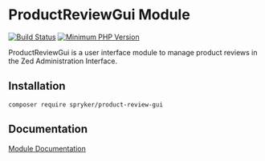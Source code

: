# ProductReviewGui Module
[![Build Status](https://travis-ci.org/spryker/product-review-gui.svg)](https://travis-ci.org/spryker/product-review-gui)
[![Minimum PHP Version](https://img.shields.io/badge/php-%3E%3D%207.3-8892BF.svg)](https://php.net/)

ProductReviewGui is a user interface module to manage product reviews in the Zed Administration Interface.

## Installation

```
composer require spryker/product-review-gui
```

## Documentation

[Module Documentation](https://academy.spryker.com/developing_with_spryker/module_guide/products/product_reviews/product_review.html)
